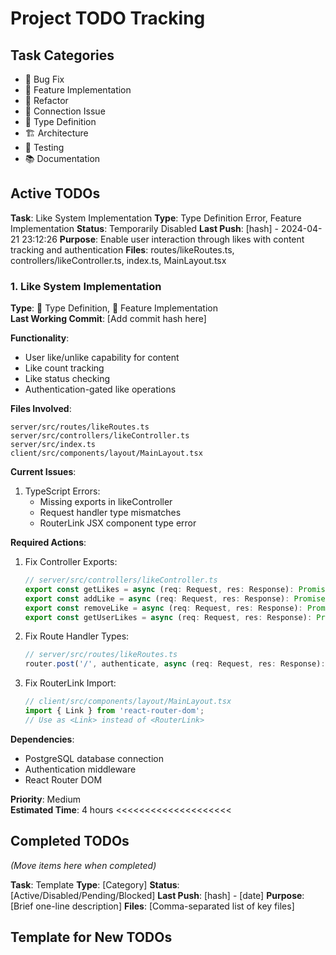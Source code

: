 # Project TODO Tracking

## Task Categories
- 🐛 Bug Fix
- 🚀 Feature Implementation
- 🔄 Refactor
- 🔌 Connection Issue
- 📝 Type Definition
- 🏗️ Architecture
- 🧪 Testing
- 📚 Documentation

## Active TODOs

>>>>>>>>>>>>>>>>>>>>
**Task**: Like System Implementation
**Type**: Type Definition Error, Feature Implementation
**Status**: Temporarily Disabled
**Last Push**: [hash] - 2024-04-21 23:12:26
**Purpose**: Enable user interaction through likes with content tracking and authentication
**Files**: routes/likeRoutes.ts, controllers/likeController.ts, index.ts, MainLayout.tsx

### 1. Like System Implementation
**Type**: 📝 Type Definition, 🚀 Feature Implementation  
**Last Working Commit**: [Add commit hash here]  

**Functionality**:
- User like/unlike capability for content
- Like count tracking
- Like status checking
- Authentication-gated like operations

**Files Involved**:
```
server/src/routes/likeRoutes.ts
server/src/controllers/likeController.ts
server/src/index.ts
client/src/components/layout/MainLayout.tsx
```

**Current Issues**:
1. TypeScript Errors:
   - Missing exports in likeController
   - Request handler type mismatches
   - RouterLink JSX component type error

**Required Actions**:
1. Fix Controller Exports:
   ```typescript
   // server/src/controllers/likeController.ts
   export const getLikes = async (req: Request, res: Response): Promise<void>
   export const addLike = async (req: Request, res: Response): Promise<void>
   export const removeLike = async (req: Request, res: Response): Promise<void>
   export const getUserLikes = async (req: Request, res: Response): Promise<void>
   ```

2. Fix Route Handler Types:
   ```typescript
   // server/src/routes/likeRoutes.ts
   router.post('/', authenticate, async (req: Request, res: Response): Promise<void>
   ```

3. Fix RouterLink Import:
   ```typescript
   // client/src/components/layout/MainLayout.tsx
   import { Link } from 'react-router-dom';
   // Use as <Link> instead of <RouterLink>
   ```

**Dependencies**:
- PostgreSQL database connection
- Authentication middleware
- React Router DOM

**Priority**: Medium  
**Estimated Time**: 4 hours
<<<<<<<<<<<<<<<<<<<<

## Completed TODOs
*(Move items here when completed)*

>>>>>>>>>>>>>>>>>>>>
**Task**: Template
**Type**: [Category]
**Status**: [Active/Disabled/Pending/Blocked]
**Last Push**: [hash] - [date]
**Purpose**: [Brief one-line description]
**Files**: [Comma-separated list of key files]

## Template for New TODOs
```